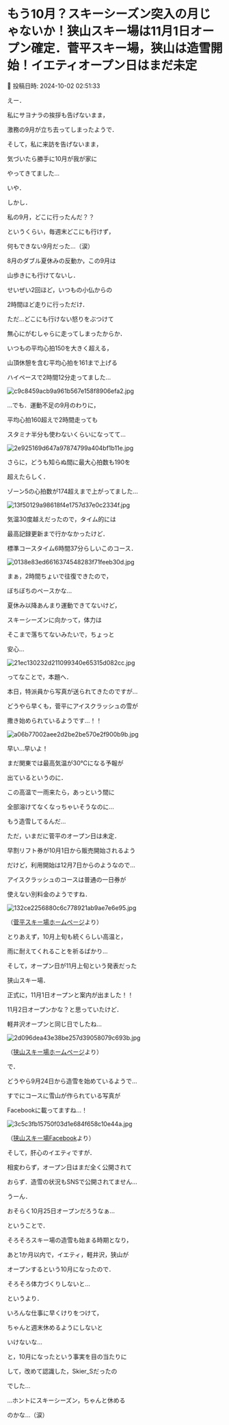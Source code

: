 # もう10月？スキーシーズン突入の月じゃないか！狭山スキー場は11月1日オープン確定．菅平スキー場，狭山は造雪開始！イエティオープン日はまだ未定

📅 投稿日時: 2024-10-02 02:51:33

えー．


私にサヨナラの挨拶も告げないまま，


激務の9月が立ち去ってしまったようで．





そして，私に来訪を告げないまま，


気づいたら勝手に10月が我が家に


やってきてました…





いや．


しかし．


私の9月，どこに行ったんだ？？


というくらい，毎週末どこにも行けず，


何もできない9月だった…（涙）





8月のダブル夏休みの反動か，この9月は


山歩きにも行けてないし．


せいぜい2回ほど，いつもの小仏からの


2時間ほど走りに行っただけ．





ただ…どこにも行けない怒りをぶつけて


無心にがむしゃらに走ってしまったからか．


いつもの平均心拍150を大きく超える，


山頂休憩を含む平均心拍を161まで上げる


ハイペースで2時間12分走ってました…




![c9c8459acb9a961b567e158f8906efa2.jpg](images/c9c8459acb9a961b567e158f8906efa2.jpg)







…でも．運動不足の9月のわりに，


平均心拍160超えで2時間走っても


スタミナ半分も使わないくらいになってて…




![2e925169d647a97874799a404bf1b11e.jpg](images/2e925169d647a97874799a404bf1b11e.jpg)







さらに，どうも知らぬ間に最大心拍数も190を


超えたらしく．


ゾーン5の心拍数が174超えまで上がってました…




![13f50129a98618f4e1757d37e0c2334f.jpg](images/13f50129a98618f4e1757d37e0c2334f.jpg)







気温30度越えだったので，タイム的には


最高記録更新まで行かなかったけど．


標準コースタイム6時間37分らしいこのコース．




![0138e83ed6616374548283f71feeb30d.jpg](images/0138e83ed6616374548283f71feeb30d.jpg)







まぁ，2時間ちょいで往復できたので，


ぼちぼちのペースかな…


夏休み以降あんまり運動できてないけど，


スキーシーズンに向かって，体力は


そこまで落ちてないみたいで，ちょっと


安心…




![21ec130232d211099340e65315d082cc.jpg](images/21ec130232d211099340e65315d082cc.jpg)







ってなことで，本題へ．





本日，特派員から写真が送られてきたのですが…


どうやら早くも，菅平にアイスクラッシュの雪が


撒き始められているようです…！！




![a06b77002aee2d2be2be570e2f900b9b.jpg](images/a06b77002aee2d2be2be570e2f900b9b.jpg)







早い…早いよ！


まだ関東では最高気温が30℃になる予報が


出ているというのに．


この高温で一雨来たら，あっという間に


全部溶けてなくなっちゃいそうなのに…


もう造雪してるんだ…





ただ，いまだに菅平のオープン日は未定．


早割リフト券が10月1日から販売開始されるよう


だけど，利用開始は12月7日からのようなので…


アイスクラッシュのコースは普通の一日券が


使えない別料金のようですね．




![132ce2256880c6c778921ab9ae7e6e95.jpg](images/132ce2256880c6c778921ab9ae7e6e95.jpg)




（[菅平スキー場ホームページ](https://sugadaira-snowresort.com/358/)より）





とりあえず，10月上旬も続くらしい高温と，


雨に耐えてくれることを祈るばかり…





そして，オープン日が11月上旬という発表だった


狭山スキー場．


正式に，11月1日オープンと案内が出ました！！


11月2日オープンかな？と思っていたけど．


軽井沢オープンと同じ日でしたね…




![2d096dea43e38be257d39058079c693b.jpg](images/2d096dea43e38be257d39058079c693b.jpg)




（[狭山スキー場ホームページ](https://www.seibu-leisure.co.jp/ski_web/pdf/ski2024-2025_release.pdf)より）





で．


どうやら9月24日から造雪を始めているようで…


すでにコースに雪山が作られている写真が


Facebookに載ってますね…！




![3c5c3fb15750f03d1e684f658c10e44a.jpg](images/3c5c3fb15750f03d1e684f658c10e44a.jpg)




（[狭山スキー場Facebook](https://www.facebook.com/sayamaski/?locale=ja_JP)より）





そして，肝心のイエティですが．


相変わらず，オープン日はまだ全く公開されて


おらず．造雪の状況もSNSで公開されてません…





うーん．


おそらく10月25日オープンだろうなぁ…





ということで．


そろそろスキー場の造雪も始まる時期となり，


あと1か月以内で，イエティ，軽井沢，狭山が


オープンするという10月になったので．


そろそろ体力づくりしないと…





というより．


いろんな仕事に早くけりをつけて，


ちゃんと週末休めるようにしないと


いけないな…





と，10月になったという事実を目の当たりに


して，改めて認識した，Skier_Sだったの


でした…





…ホントにスキーシーズン，ちゃんと休める


のかな…（涙）
